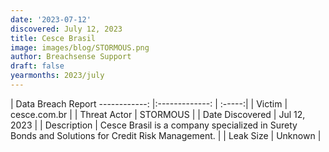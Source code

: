 ```yaml
---
date: '2023-07-12'
discovered: July 12, 2023
title: Cesce Brasil
image: images/blog/STORMOUS.png
author: Breachsense Support
draft: false
yearmonths: 2023/july
---
```



| Data Breach Report
------------:     |:-------------:    | :-----:|
| Victim      | cesce.com.br      | 
| Threat Actor      | STORMOUS      | 
| Date Discovered      | Jul 12, 2023      | 
| Description      | Cesce Brasil is a company specialized in Surety Bonds and Solutions for Credit Risk Management.      | 
| Leak Size      | Unknown      | 

